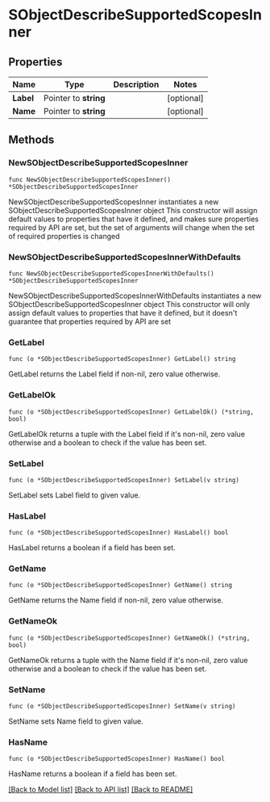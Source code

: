 # SObjectDescribeSupportedScopesInner

## Properties

Name | Type | Description | Notes
------------ | ------------- | ------------- | -------------
**Label** | Pointer to **string** |  | [optional] 
**Name** | Pointer to **string** |  | [optional] 

## Methods

### NewSObjectDescribeSupportedScopesInner

`func NewSObjectDescribeSupportedScopesInner() *SObjectDescribeSupportedScopesInner`

NewSObjectDescribeSupportedScopesInner instantiates a new SObjectDescribeSupportedScopesInner object
This constructor will assign default values to properties that have it defined,
and makes sure properties required by API are set, but the set of arguments
will change when the set of required properties is changed

### NewSObjectDescribeSupportedScopesInnerWithDefaults

`func NewSObjectDescribeSupportedScopesInnerWithDefaults() *SObjectDescribeSupportedScopesInner`

NewSObjectDescribeSupportedScopesInnerWithDefaults instantiates a new SObjectDescribeSupportedScopesInner object
This constructor will only assign default values to properties that have it defined,
but it doesn't guarantee that properties required by API are set

### GetLabel

`func (o *SObjectDescribeSupportedScopesInner) GetLabel() string`

GetLabel returns the Label field if non-nil, zero value otherwise.

### GetLabelOk

`func (o *SObjectDescribeSupportedScopesInner) GetLabelOk() (*string, bool)`

GetLabelOk returns a tuple with the Label field if it's non-nil, zero value otherwise
and a boolean to check if the value has been set.

### SetLabel

`func (o *SObjectDescribeSupportedScopesInner) SetLabel(v string)`

SetLabel sets Label field to given value.

### HasLabel

`func (o *SObjectDescribeSupportedScopesInner) HasLabel() bool`

HasLabel returns a boolean if a field has been set.

### GetName

`func (o *SObjectDescribeSupportedScopesInner) GetName() string`

GetName returns the Name field if non-nil, zero value otherwise.

### GetNameOk

`func (o *SObjectDescribeSupportedScopesInner) GetNameOk() (*string, bool)`

GetNameOk returns a tuple with the Name field if it's non-nil, zero value otherwise
and a boolean to check if the value has been set.

### SetName

`func (o *SObjectDescribeSupportedScopesInner) SetName(v string)`

SetName sets Name field to given value.

### HasName

`func (o *SObjectDescribeSupportedScopesInner) HasName() bool`

HasName returns a boolean if a field has been set.


[[Back to Model list]](../README.md#documentation-for-models) [[Back to API list]](../README.md#documentation-for-api-endpoints) [[Back to README]](../README.md)


